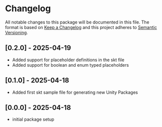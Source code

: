 # Changelog

All notable changes to this package will be documented in this file.
The format is based on [Keep a Changelog](http://keepachangelog.com/en/1.0.0/) and this project adheres
to [Semantic Versioning](http://semver.org/spec/v2.0.0.html).

## [0.2.0] - 2025-04-19
- Added support for placeholder definitions in the skt file
- Added support for boolean and enum typed placeholders

## [0.1.0] - 2025-04-18
- Added first skt sample file for generating new Unity Packages

## [0.0.0] - 2025-04-18
- initial package setup